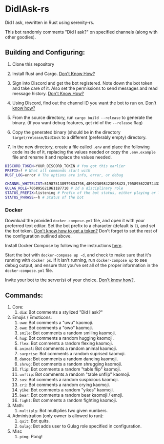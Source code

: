 # DidIAsk-rs
Did I ask, rewritten in Rust using serenity-rs.

This bot randomly comments "Did I ask?" on specified channels (along with other goodies).

## Building and Configuring:
1. Clone this repository
1. Install Rust and Cargo. [Don't Know How?](https://doc.rust-lang.org/cargo/getting-started/installation.html)
1. Sign into Discord and get the bot registered. Note down the bot token and take care of it. Also set the permissions to send messages and read message history. [Don't Know How?](https://www.writebots.com/discord-bot-token/)
1. Using Discord, find out the channel ID you want the bot to run on. [Don't know how?](https://www.swipetips.com/how-to-get-channel-id-in-discord/)

1. From the source directory, run `cargo build --release` to generate the binary. (If you want debug features, get rid of the `--release` flag)
1. Copy the generated binary (should be in the directory `target/release/DidIAsk` to a different (preferably empty) directory.
1. In the new directory, create a file called `.env` and place the following code inside of it, replacing the values needed or copy the `.env.example` file and rename it and replace the values needed.
```sh
DISCORD_TOKEN=YOUR_DISCORD_TOKEN # You got this earlier
PREFIX=! # What all commands start with
RUST_LOG=error # The options are info, error, or debug

CHANNEL_WHITELIST=519875138979834798,489023098423098423,705895622074433549 # Channel ids that the bot is allowed to randomly did i ask
GULAG_ROLE=705895621961187710 # Id a disciplinary role
STATUS_PREFIX=listening # Prefix of the bot status, either playing or listening
STATUS_PHRASE=-h # Status of the bot
```

### Docker

Download the provided `docker-compose.yml` file, and open it with your preferred text editor. Set the bot prefix to a character (default is `?`), and set the bot token. [Don't know how to get a token?](https://www.writebots.com/discord-bot-token/) Don't forget to set the rest of the configuration outlined above.

Install Docker Compose by following the instructions [here](https://docs.docker.com/compose/install/).

Start the bot with `docker-compose up -d`, and check to make sure that it's running with `docker ps`. If it isn't running, run `docker-compose up` to see debug output, and ensure that you've set all of the proper information in the `docker-compose.yml` file.

Invite your bot to the server(s) of your choice. [Don't know how?](https://discordjs.guide/preparations/adding-your-bot-to-servers.html).

## Commands:
1. Core:
    1. `dia`: Bot comments a stylized "Did I ask?"
1. Emojis / Emoticons:
    1. `uwu`: Bot comments a "uwu" kaomoji.
    1. `owo`: Bot comments a "owo" kaomoji.
    1. `smile`: Bot comments a random smiling kaomoji.
    1. `hug`: Bot comments a random hugging kaomoji.
    1. `flex`: Bot comments a random flexing kaomoji.
    1. `animal`: Bot comments a random animal kaomoji.
    1. `surprise`: Bot comments a random suprised kaomoji.
    1. `dance`: Bot comments a random dancing kaomoji.
    1. `shrug`: Bot comments a random shrugging kaomoji. 
    1. `flip`: Bot comments a random "table flip" kaomoji.
    1. `unflip`: Bot comments a random "table unflip" kaomoji.
    1. `sus`: Bot comments a random suspicious kaomoji.
    1. `cri`: Bot comments a random crying kaomoji.
    1. `yike`: Bot comments a random "yikes" kaomoji.
    1. `bear`: Bot comments a random bear kaomoji / emoji.
    1. `fight`: Bot comments a random fighting kaomoji.
1. Math:
    1. `multiply`: Bot multiplies two given numbers.
1. Administration (only owner is allowed to run):
    1. `quit`: Bot quits.
    1. `Gulag`: Bot adds user to Gulag role specified in configuration.
1. Misc
    1. `ping`: Pong!

